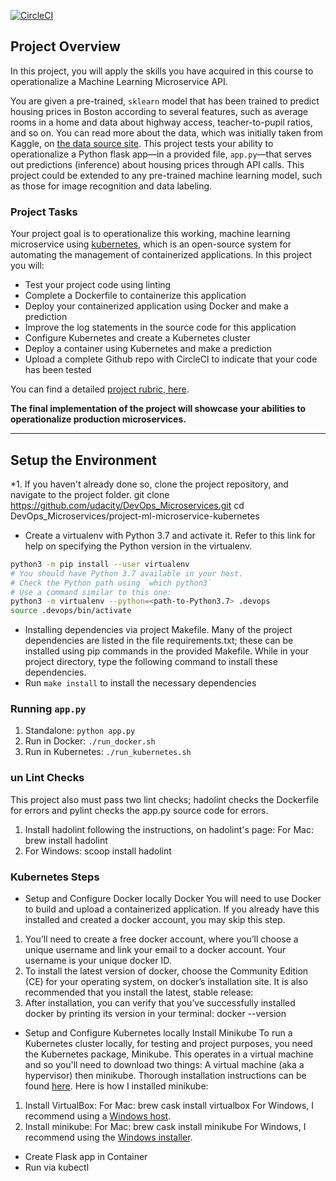 [![CircleCI](https://circleci.com/gh/StellaGit/project-ml-microservice-kubernetes/tree/main.svg?style=svg)](https://circleci.com/gh/StellaGit/project-ml-microservice-kubernetes/tree/main)

## Project Overview

In this project, you will apply the skills you have acquired in this course to operationalize a Machine Learning Microservice API. 

You are given a pre-trained, `sklearn` model that has been trained to predict housing prices in Boston according to several features, such as average rooms in a home and data about highway access, teacher-to-pupil ratios, and so on. You can read more about the data, which was initially taken from Kaggle, on [the data source site](https://www.kaggle.com/c/boston-housing). This project tests your ability to operationalize a Python flask app—in a provided file, `app.py`—that serves out predictions (inference) about housing prices through API calls. This project could be extended to any pre-trained machine learning model, such as those for image recognition and data labeling.

### Project Tasks

Your project goal is to operationalize this working, machine learning microservice using [kubernetes](https://kubernetes.io/), which is an open-source system for automating the management of containerized applications. In this project you will:
* Test your project code using linting
* Complete a Dockerfile to containerize this application
* Deploy your containerized application using Docker and make a prediction
* Improve the log statements in the source code for this application
* Configure Kubernetes and create a Kubernetes cluster
* Deploy a container using Kubernetes and make a prediction
* Upload a complete Github repo with CircleCI to indicate that your code has been tested

You can find a detailed [project rubric, here](https://review.udacity.com/#!/rubrics/2576/view).

**The final implementation of the project will showcase your abilities to operationalize production microservices.**

---

## Setup the Environment
*1.	If you haven't already done so, clone the project repository, and navigate to the project folder.
 	git clone https://github.com/udacity/DevOps_Microservices.git
	cd DevOps_Microservices/project-ml-microservice-kubernetes

* Create a virtualenv with Python 3.7 and activate it. Refer to this link for help on specifying the Python version in the virtualenv. 
```bash
python3 -m pip install --user virtualenv
# You should have Python 3.7 available in your host. 
# Check the Python path using `which python3`
# Use a command similar to this one:
python3 -m virtualenv --python=<path-to-Python3.7> .devops
source .devops/bin/activate
```
* Installing dependencies via project Makefile. Many of the project dependencies are listed in the file requirements.txt; these can be installed using pip commands in the provided Makefile. While in your project directory, type the following command to install these dependencies.
* Run `make install` to install the necessary dependencies

### Running `app.py`

1. Standalone:  `python app.py`
2. Run in Docker:  `./run_docker.sh`
3. Run in Kubernetes:  `./run_kubernetes.sh`

### un Lint Checks
This project also must pass two lint checks; hadolint checks the Dockerfile for errors and pylint checks the app.py source code for errors.
1.	Install hadolint following the instructions, on hadolint's page:
For Mac:
 brew install hadolint
2. For Windows:
 scoop install hadolint

### Kubernetes Steps

* Setup and Configure Docker locally
Docker
You will need to use Docker to build and upload a containerized application. If you already have this installed and created a docker account, you may skip this step.
1.	You’ll need to create a free docker account, where you’ll choose a unique username and link your email to a docker account. Your username is your unique docker ID.
2.	To install the latest version of docker, choose the Community Edition (CE) for your operating system, on docker’s installation site. It is also recommended that you install the latest, stable release:
3.	After installation, you can verify that you’ve successfully installed docker by printing its version in your terminal: docker --version

* Setup and Configure Kubernetes locally
Install Minikube
To run a Kubernetes cluster locally, for testing and project purposes, you need the Kubernetes package, Minikube. This operates in a virtual machine and so you'll need to download two things: A virtual machine (aka a hypervisor) then minikube. Thorough installation instructions can be found <a target="_blank" href="https://kubernetes.io/docs/tasks/tools/install-minikube/">here</a>. Here is how I installed minikube:
1.	Install VirtualBox:
For Mac:
brew cask install virtualbox
For Windows, I recommend using a <a target="_blank" href="https://www.virtualbox.org/wiki/Downloads">Windows host</a>.
2.	Install minikube:
For Mac:
brew cask install minikube
For Windows, I recommend using the <a target="_blank" href="https://kubernetes.io/docs/tasks/tools/install-minikube/">Windows installer</a>.

* Create Flask app in Container
* Run via kubectl
